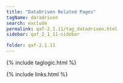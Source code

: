 ```yaml
---
title: "DataDriven Related Pages"
tagName: daradriven
search: exclude
permalink: qaf-2.1.11/tag_datadriven.html
sidebar: qaf_2_1_11-sidebar

folder: qaf-2.1.11
---
```

{% include taglogic.html %}

{% include links.html %}
